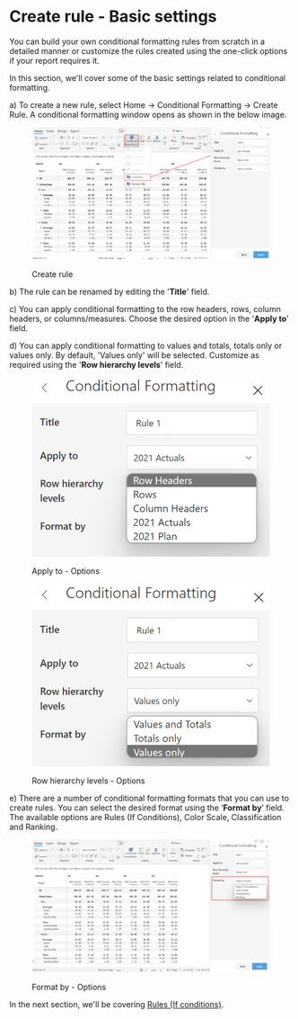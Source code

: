 # Create rule - Basic settings

You can build your own conditional formatting rules from scratch in a detailed manner or customize the rules created using the one-click options if your report requires it.&#x20;

In this section, we'll cover some of the basic settings related to conditional formatting.

a) To create a new rule, select Home -> Conditional Formatting -> Create Rule. A conditional formatting window opens as shown in the below image.

<figure><img src="../../.gitbook/assets/3.png" alt=""><figcaption><p>Create rule</p></figcaption></figure>

b) The rule can be renamed by editing the '**Title**' field.

c) You can apply conditional formatting to the row headers, rows, column headers, or columns/measures. Choose the desired option in the '**Apply to**' field.

d) You can apply conditional formatting to values and totals, totals only or values only. By default, 'Values only' will be selected. Customize as required using the '**Row hierarchy levels**' field.

<div>

<figure><img src="../../.gitbook/assets/5.2.2 Apply to.png" alt=""><figcaption><p>Apply to - Options</p></figcaption></figure>

 

<figure><img src="../../.gitbook/assets/5.2.3 Levels (1).png" alt=""><figcaption><p>Row hierarchy levels - Options</p></figcaption></figure>

</div>

e) There are a number of conditional formatting formats that you can use to create rules. You can select the desired format using the ‘**Format by**’ field. The available options are Rules (If Conditions), Color Scale, Classification and Ranking.

<figure><img src="../../.gitbook/assets/5.2.1 Format by.png" alt=""><figcaption><p>Format by - Options</p></figcaption></figure>

In the next section, we'll be covering [Rules (If conditions)](rules-if-conditions.md).
